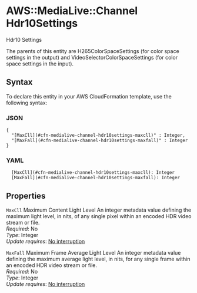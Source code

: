 # AWS::MediaLive::Channel Hdr10Settings<a name="aws-properties-medialive-channel-hdr10settings"></a>

Hdr10 Settings

The parents of this entity are H265ColorSpaceSettings \(for color space settings in the output\) and VideoSelectorColorSpaceSettings \(for color space settings in the input\)\.

## Syntax<a name="aws-properties-medialive-channel-hdr10settings-syntax"></a>

To declare this entity in your AWS CloudFormation template, use the following syntax:

### JSON<a name="aws-properties-medialive-channel-hdr10settings-syntax.json"></a>

```
{
  "[MaxCll](#cfn-medialive-channel-hdr10settings-maxcll)" : Integer,
  "[MaxFall](#cfn-medialive-channel-hdr10settings-maxfall)" : Integer
}
```

### YAML<a name="aws-properties-medialive-channel-hdr10settings-syntax.yaml"></a>

```
  [MaxCll](#cfn-medialive-channel-hdr10settings-maxcll): Integer
  [MaxFall](#cfn-medialive-channel-hdr10settings-maxfall): Integer
```

## Properties<a name="aws-properties-medialive-channel-hdr10settings-properties"></a>

`MaxCll` <a name="cfn-medialive-channel-hdr10settings-maxcll"></a>
Maximum Content Light Level An integer metadata value defining the maximum light level, in nits, of any single pixel within an encoded HDR video stream or file\.  
_Required_: No  
_Type_: Integer  
_Update requires_: [No interruption](https://docs.aws.amazon.com/AWSCloudFormation/latest/UserGuide/using-cfn-updating-stacks-update-behaviors.html#update-no-interrupt)

`MaxFall` <a name="cfn-medialive-channel-hdr10settings-maxfall"></a>
Maximum Frame Average Light Level An integer metadata value defining the maximum average light level, in nits, for any single frame within an encoded HDR video stream or file\.  
_Required_: No  
_Type_: Integer  
_Update requires_: [No interruption](https://docs.aws.amazon.com/AWSCloudFormation/latest/UserGuide/using-cfn-updating-stacks-update-behaviors.html#update-no-interrupt)

